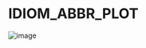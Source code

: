 # IDIOM_ABBR_PLOT

![image](https://github.com/jackGetDev/IDIOM_ABBR_PLOT/assets/57647314/c6b142fb-e839-4185-9bab-b2fbf7d74f75)
